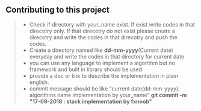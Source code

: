 ## Contributing to this project

>  * Check if directory with your_name exist. If exist write codes in that direcotry only. If that direcotry do not exist please create a direcotry and write the codes in that direcotry and push the codes.
> * Create a directory named like **dd-mm-yyyy**(Current date) everyday and write the codes in that directory for current date
> * you can use any language to implement a algorithm but no framework and built in library should be used 
> * provide a doc or link to describe the implementation in plain english. 
> * commit message should be like "current date(dd-mm-yyyy): algorithms name implementation by your_name"
 **git commit -m "17-09-2018 : stack implementation by fxnoob"**
